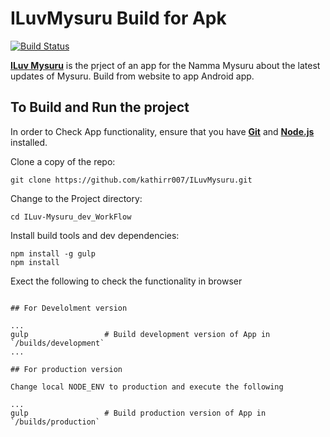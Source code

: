 # ILuvMysuru Build  for Apk

[![Build Status](https://travis-ci.org/bullhorn/career-portal.svg)](https://github.com/kathirr007/ILuvMysuru)

**[ILuv Mysuru](https://github.com/kathirr007/ILuvMysuru)** is the prject of an app for the Namma Mysuru about the latest updates of Mysuru. Build from website to app Android app.

## To Build and Run the project

In order to Check App functionality, ensure that you have **[Git](http://git-scm.com/downloads)** and **[Node.js](http://nodejs.org)** installed.

Clone a copy of the repo:

```
git clone https://github.com/kathirr007/ILuvMysuru.git
```

Change to the Project directory:

```
cd ILuv-Mysuru_dev_WorkFlow
```

Install build tools and dev dependencies:

```
npm install -g gulp
npm install
```

Exect the following to check the functionality in browser

```

## For Develolment version

...
gulp                 # Build development version of App in `/builds/development`
...

## For production version

Change local NODE_ENV to production and execute the following

...
gulp                 # Build production version of App in `/builds/production`
```